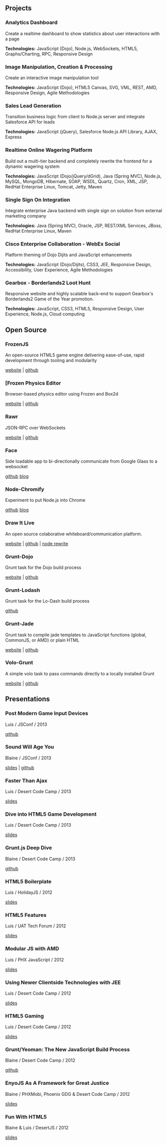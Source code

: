 
## Projects

### Analytics Dashboard

Create a realtime dashboard to show statistics about user interactions with a page

__Technologies:__ JavaScript (Dojo), Node.js, WebSockets, HTML5, Graphs/Charting, RPC, Responsive Design

### Image Manipulation, Creation & Processing

Create an interactive image manipulation tool

__Technologies:__ JavaScript (Dojo), HTML5 Canvas, SVG, VML, REST, AMD, Responsive Design, Agile Methodologies

### Sales Lead Generation

Transition business logic from client to Node.js server and integrate Salesforce API for leads

__Technologies:__ JavaScript (jQuery), Salesforce Node.js API Library, AJAX, Express

### Realtime Online Wagering Platform

Build out a multi-tier backend and completely rewrite the frontend for a dynamic wagering system

__Technologies:__ JavaScript (Dojo/jQuery/dGrid), Java (Spring MVC), Node.js, MySQL, MongoDB, Hibernate, SOAP, WSDL, Quartz, Cron, XML, JSP, RedHat Enterprise Linux, Tomcat, Jetty, Maven

### Single Sign On Integration

Integrate enterprise Java backend with single sign on solution from external marketing company

__Technologies:__ Java (Spring MVC), Oracle, JSP, REST/XML Services, JBoss, RedHat Enterprise Linux, Maven

### Cisco Enterprise Collaboration - WebEx Social

Platform theming of Dojo Dijits and JavaScript enhancements

__Technologies:__ JavaScript (Dojo/Dijits), CSS3, JEE, Responsive Design, Accessibility, User Experience, Agile Methodologies


### Gearbox - Borderlands2 Loot Hunt

Responsive website and highly scalable back-end to support Gearbox's Borderlands2 Game of the Year promotion.

__Technologies:__ JavaScript, CSS3, HTML5, Responsive Design, User Experience, Node.js, Cloud computing


## Open Source

### FrozenJS

An open-source HTML5 game engine delivering ease-of-use, rapid development through tooling and modularity

[website](http://frozenjs.com) | [github](https://github.com/iceddev/frozen)

### [Frozen Physics Editor

Browser-based physics editor using Frozen and Box2d

[website](http://phated.github.io/frozen-editor/) | [github](https://github.com/phated/frozen-editor)

### Rawr

JSON-RPC over WebSockets

[website](https://npmjs.org/package/rawr) | [github](https://github.com/iceddev/rawr)

### Face

Side loadable app to bi-directionally communicate from Google Glass to a websocket

[github](https://github.com/monteslu/Face) [blog](http://blog.iceddev.com/2013-07-30-controlling-drones-with-google-glass-and-javascript.html)

### Node-Chromify

Experiment to put Node.js into Chrome

[github](https://github.com/iceddev/node-chromify) [blog](http://blog.iceddev.com/2012-11-05-node-js-in-chrome.html)

### Draw It Live

An open source colaborative whiteboard/communication platform.

[website](http://www.drawitlive.com/) | [github](https://github.com/monteslu/drawitlive) | [node rewrite](https://github.com/iceddev/drawitlivenode)

### Grunt-Dojo

Grunt task for the Dojo build process

[website](https://npmjs.org/package/grunt-dojo) | [github](https://github.com/phated/grunt-dojo)

### Grunt-Lodash

Grunt task for the Lo-Dash build process

[github](https://github.com/lodash/grunt-lodash)

### Grunt-Jade

Grunt task to compile jade templates to JavaScript functions (global, CommonJS, or AMD) or plain HTML

[website](https://npmjs.org/package/grunt-jade) | [github](https://github.com/phated/grunt-jade)

### Volo-Grunt

A simple volo task to pass commands directly to a locally installed Grunt

[website](https://npmjs.org/package/volo-grunt) | [github](https://github.com/phated/volo-grunt)

## Presentations

### Post Modern Game Input Devices

Luis / JSConf / 2013

[github](https://github.com/iceddev/post-modern-game-input)

### Sound Will Age You

Blaine / JSConf / 2013

[slides](http://blog.iceddev.com/sound-will-age-you/) | [github](https://github.com/iceddev/sound-will-age-you)

### Faster Than Ajax

Luis / Desert Code Camp / 2013

[slides](http://azprogrammer.com/talks/dcc13_ws/)

### Dive into HTML5 Game Development

Luis / Desert Code Camp / 2013

[slides](http://azprogrammer.com/talks/dcc13_html5/)

### Grunt.js Deep Dive

Blaine / Desert Code Camp / 2013

[github](https://github.com/phated/dcc2013grunt)

### HTML5 Boilerplate

Luis / HolidayJS / 2012

[slides](http://azprogrammer.com/talks/holidayjs_html5/)

### HTML5 Features

Luis / UAT Tech Forum / 2012

[slides](http://azprogrammer.com/talks/techforum_html5/)

### Modular JS with AMD

Luis / PHX JavaScript / 2012

[slides](http://azprogrammer.com/talks/phxjs_amd/)

### Using Newer Clientside Technologies with JEE

Luis / Desert Code Camp / 2012

[slides](http://azprogrammer.com/talks/dcc12_java/)

### HTML5 Gaming

Luis / Desert Code Camp / 2012

[slides](http://azprogrammer.com/talks/dcc12_html5/)

### Grunt/Yeoman: The New JavaScript Build Process

Blaine / Desert Code Camp / 2012

[github](https://github.com/phated/dcc_grunt)

### EnyoJS As A Framework for Great Justice

Blaine / PHXMobi, Phoenix GDG & Desert Code Camp / 2012

[slides](http://phxmobi.nodester.com/)

### Fun With HTML5

Blaine & Luis / DesertJS / 2012

[slides](http://blog.iceddev.com/desertjs_html5/)
